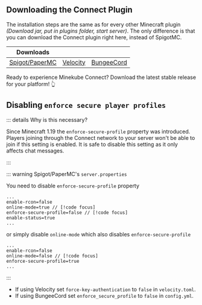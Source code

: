## Downloading the Connect Plugin

The installation steps are the same as for every other Minecraft plugin
_(Download jar, put in plugins folder, start server)_. The only difference is that
you can download the Connect plugin right here, instead of SpigotMC.


| Downloads                                                                                              |                                                                                                    |                                                                                                    |
|--------------------------------------------------------------------------------------------------------|----------------------------------------------------------------------------------------------------|----------------------------------------------------------------------------------------------------|
| [Spigot/PaperMC](https://github.com/minekube/connect-java/releases/download/latest/connect-spigot.jar) | [Velocity](https://github.com/minekube/connect-java/releases/download/latest/connect-velocity.jar) | [BungeeCord](https://github.com/minekube/connect-java/releases/download/latest/connect-bungee.jar) |

Ready to experience Minekube Connect? Download the latest stable release for your platform!
:point_up_2:



## Disabling `enforce secure player profiles`

::: details Why is this necessary?

Since Minecraft 1.19 the `enforce-secure-profile` property was introduced.
Players joining through the Connect network to your server won't be able to join if this setting
is enabled. It is safe to disable this setting as it only affects chat messages.

:::

::: warning Spigot/PaperMC's `server.properties`

You need to disable `enforce-secure-profile` property

```text 
...
enable-rcon=false
online-mode=true // [!code focus]
enforce-secure-profile=false // [!code focus]
enable-status=true
...
```

or simply disable `online-mode` which also disables `enforce-secure-profile`

```text 
...
enable-rcon=false
online-mode=false // [!code focus]
enforce-secure-profile=true
...
```

:::


- If using Velocity set `force-key-authentication` to `false` in `velocity.toml`.
- If using BungeeCord set `enforce_secure_profile` to `false` in `config.yml`.
